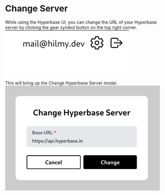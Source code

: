 # Change Server

While using the Hyperbase UI, you can change the URL of your Hyperbase server by clicking the gear symbol button on the top right corner.\
![Change server button](_assets/change_server_button.png)\
This will bring up the Change Hyperbase Server modal.\
![Change server modal](_assets/change_server_modal.png)